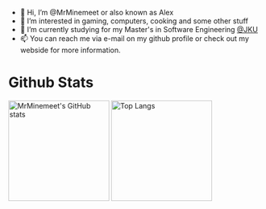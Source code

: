 - 👋 Hi, I’m @MrMinemeet or also known as Alex
- 👀 I’m interested in gaming, computers, cooking and some other stuff
- 🌱 I’m currently studying for my Master's in Software Engineering [@JKU](https://www.jku.at/)
- 📫 You can reach me via e-mail on my github profile or check out my webside for more information.

# Github Stats
<img src="https://github-readme-stats.vercel.app/api?username=mrminemeet&show_icons=true&theme=radical" alt="MrMinemeet's GitHub stats" style="height: 200px;"> <img src="https://github-readme-stats.vercel.app/api/top-langs/?username=mrminemeet&layout=compact&exclude_repo=BugHunter&langs_count=8&hide=tex,shaderlab,plsql,dart,objective-c,cmake,hlsl,asp.net&theme=radical" alt="Top Langs" style="height: 200px;">

<!---
MrMinemeet/MrMinemeet is a ✨ special ✨ repository because its `README.md` (this file) appears on your GitHub profile.
You can click the Preview link to take a look at your changes.
--->
